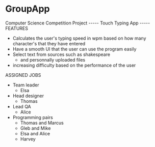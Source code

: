 # GroupApp
Computer Science Competition Project
----- Touch Typing App -----
FEATURES 
- Calculates the user's typing speed in wpm based on how many character's that they have entered
- Have a smooth UI that the user can use the program easily
- Select text from sources such as shakespeare
  - and personnally uploaded files
- increasing difficulty based on the performance of the user

ASSIGNED JOBS
- Team leader 
  - Elsa
- Head designer
  - Thomas
- Lead QA
  - Alice
- Programming pairs
  - Thomas and Marcus
  - Gleb and Mike
  - Elsa and Alice
  - Harvey
